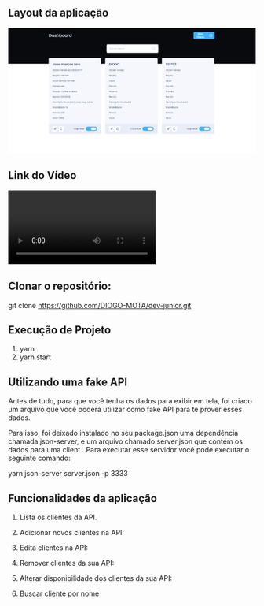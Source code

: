 ## Layout da aplicação
<img src="/layout.jpg" />

## Link do Vídeo

<video src="/videoapp.mp4"></video>

## Clonar o repositório:

git clone https://github.com/DIOGO-MOTA/dev-junior.git

## Execução de Projeto
1. yarn
2. yarn start

## Utilizando uma fake API

Antes de tudo, para que você tenha os dados para exibir em tela, foi criado um arquivo que você poderá utilizar como fake API para te prover esses dados.

Para isso, foi deixado instalado no seu package.json uma dependência chamada json-server, e um arquivo chamado server.json que contém os dados para uma client . Para executar esse servidor você pode executar o seguinte comando:

yarn json-server server.json -p 3333

## Funcionalidades da aplicação

1. Lista os clientes da API.

2. Adicionar novos clientes na API:

3. Edita clientes na API:

4. Remover clientes da sua API:

5. Alterar disponibilidade dos clientes da sua API:

6. Buscar cliente por nome


